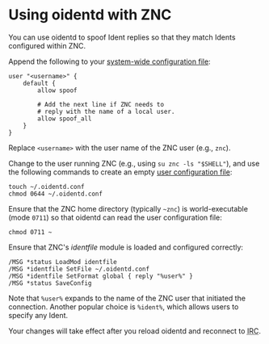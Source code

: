 <!--
Copyright (c)  2018-2020  Janik Rabe

Permission is granted to copy, distribute and/or modify this document
under the terms of the GNU Free Documentation License, Version 1.3
or any later version published by the Free Software Foundation;
with no Invariant Sections, no Front-Cover Texts, and no Back-Cover Texts.
A copy of the license is included in the file 'COPYING.DOC'
-->

# Using oidentd with ZNC

You can use oidentd to spoof Ident replies so that they match Idents configured
within ZNC.

Append the following to your [system-wide configuration file][sys-conf]:

```
user "<username>" {
	default {
		allow spoof

		# Add the next line if ZNC needs to
		# reply with the name of a local user.
		allow spoof_all
	}
}
```

Replace `<username>` with the user name of the ZNC user (e.g., `znc`).

Change to the user running ZNC (e.g., using `su znc -ls "$SHELL"`), and use the
following commands to create an empty [user configuration file][usr-conf]:

```
touch ~/.oidentd.conf
chmod 0644 ~/.oidentd.conf
```

Ensure that the ZNC home directory (typically `~znc`) is world-executable (mode
`0711`) so that oidentd can read the user configuration file:

```
chmod 0711 ~
```

Ensure that ZNC's *identfile* module is loaded and configured correctly:

```
/MSG *status LoadMod identfile
/MSG *identfile SetFile ~/.oidentd.conf
/MSG *identfile SetFormat global { reply "%user%" }
/MSG *status SaveConfig
```

Note that `%user%` expands to the name of the ZNC user that initiated the
connection.
Another popular choice is `%ident%`, which allows users to specify any Ident.

Your changes will take effect after you reload oidentd and reconnect to
<abbr title="Internet Relay Chat">IRC</abbr>.

[sys-conf]: ../getting-started/configuration/index.md#system-wide-configuration-file
[usr-conf]: ../getting-started/configuration/index.md#user-configuration-file
